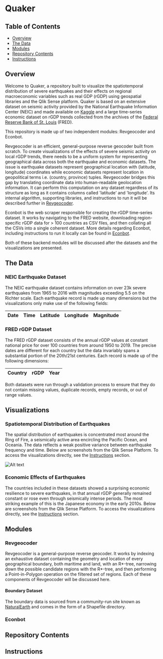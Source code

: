 # Quaker

## Table of Contents
- [Overview](#overview)
- [The Data](#the-data)
- [Modules](#modules)
- [Repository Contents](#repository-contents)
- [Instructions](#instructions)

## Overview
Welcome to Quaker, a repository built to visualize the spatiotemporal distribution of severe earthquakes and their effects on regional macroeconomic variables such as real GDP (rGDP) using geospatial libraries and the Qlik Sense platform. Quaker is based on an extensive dataset on seismic activity provided by the National Earthquake Information Center (NEIC) and made available on [Kaggle](https://www.kaggle.com/datasets/usgs/earthquake-database) and a large time-series economic dataset on rGDP trends collected from the archives of the [Federal Reserve Bank of St. Louis](https://fred.stlouisfed.org/) (FRED). 

This repository is made up of two independent modules: Revgeocoder and Econbot. 

Revgeocoder is an efficient, general-purpose reverse geocoder built from scratch. To create visualizations of the effects of severe seismic activity on local rGDP trends, there needs to be a uniform system for representing geographical data across both the earthquake and economic datasets. The issue is earthquake datasets represent geographical location with (latitude, longitude) coordinates while economic datasets represent location in geopolitical terms i.e. (country, province) tuples. Revgeocoder bridges this gap by translating coordinate data into human-readable geolocation information. It can perform this computation on any dataset regardless of its structure as long as it contains columns called 'latitude' and 'longitude'. Its internal algorithm, supporting libraries, and instructions to run it will be described further in [Revgeocoder](#revgeocoder).

Econbot is the web scraper responsible for creating the rGDP time-series dataset. It works by navigating to the FRED website, downloading region-specific rGDP data for > 100 countries as CSV files, and then collating all the CSVs into a single coherent dataset. More details regarding Econbot, including instructions to run it locally can be found in [Econbot](#econbot).

Both of these backend modules will be discussed after the datasets and the visualizations are presented.

## The Data

### NEIC Earthquake Dataset
The NEIC earthquake dataset contains information on over 23k severe earthquakes from 1965 to 2016 with magnitudes exceeding 5.5 on the Richter scale. Each earthquake record is made up many dimensions but the visualizations only make use of the following fields:

| Date | Time | Latitude | Longitude | Magnitude |
| ---- | ---- | -------- | --------- | --------- |


### FRED rGDP Dataset
The FRED rGDP dataset consists of the annual rGDP values at constant national price for over 100 countries from around 1950 to 2019. The precise dates are different for each country but the data invariably spans a substantial portion of the 20th/21st centuries. Each record is made up of the following dimensions:
 
| Country | rGDP | Year | 
| ------- | ---- | ---- |

Both datasets were run through a validation process to ensure that they do not contain missing values, duplicate records, empty records, or out of range values. 

## Visualizations

### Spatiotemporal Distribution of Earthquakes
The spatial distribution of earthquakes is concentrated most around the Ring of Fire, a seismically active area encircling the Pacific Ocean, and Oceania. The data reflects a weak positive variance between earthquake frequency and time. Below are screenshots from the Qlik Sense Platform. To access the visualizations directly, see the [Instructions](#instructions) section.

![Alt text](/documentation/img/earthquake_st_distribution?raw=true "Optional Title")



### Economic Effects of Earthquakes 
The countries included in these datasets showed a surprising economic resilience to severe earthquakes, in that annual rGDP generally remained constant or rose even through seismically intense periods. The most striking example of this is the Japanese economy in the early 2010s. Below are screenshots from the Qlik Sense Platform. To access the visualizations directly, see the [Instructions](#instructions) section.

## Modules

### Revgeocoder
Revgeocoder is a general-purpose reverse geocoder. It works by indexing an exhaustive dataset containing the geometry and location of every geographical boundary, both maritime and land, with an R*-tree, narrowing down the possible candidate regions with the R*-tree, and then performing a Point-in-Polygon operation on the filtered set of regions. Each of these components of Revgeocoder will be discussed here.

#### Boundary Dataset
The boundary data is sourced from a community-run site known as [NaturalEarth](https://www.naturalearthdata.com/downloads/) and comes in the form of a Shapefile directory. 


### Econbot


## Repository Contents


## Instructions
